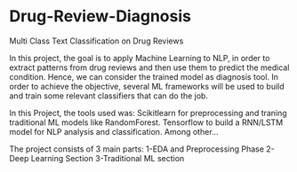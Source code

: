 # Drug-Review-Diagnosis
Multi Class Text Classification on Drug Reviews

In this project, the goal is to apply Machine Learning to NLP, in order to extract patterns from drug reviews
and then use them to predict the medical condition.
Hence, we can consider the trained model as diagnosis tool.
In order to achieve the objective, several ML frameworks will be used to build and train 
some relevant classifiers that can do the job.


In this Project, the tools used was:
Scikitlearn for preprocessing and traning traditional ML models like RandomForest.
Tensorflow to build a RNN/LSTM model for NLP analysis and classification.
Among other...

The project consists of 3 main parts:
1-EDA and Preprocessing Phase
2-Deep Learning Section
3-Traditional ML section 

